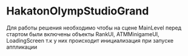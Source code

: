 # HakatonOlympStudioGrand

Для работы решения необходимо чтобы на сцене MainLevel перед стартом были включены объекты RankUI, ATMMinigameUI, LoadingScreen т.к у них происходит инициализация при запуске аппликации
